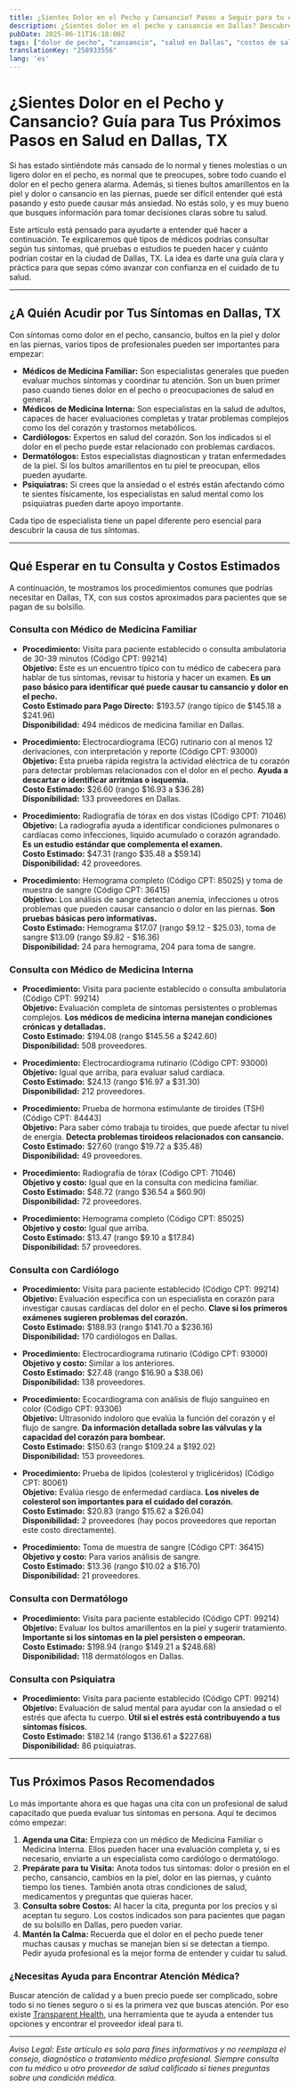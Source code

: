 ```yaml
---
title: ¿Sientes Dolor en el Pecho y Cansancio? Pasos a Seguir para tu Atención Médica en Dallas, TX  
description: ¿Sientes dolor en el pecho y cansancio en Dallas? Descubre a qué especialista acudir, qué pruebas pueden realizarte y los costos estimados para que tomes decisiones sobre tu salud con confianza.  
pubDate: 2025-06-11T16:18:00Z
tags: ["dolor de pecho", "cansancio", "salud en Dallas", "costos de salud", "guía de proveedores", "cardiología", "medicina familiar", "dermatología", "medicina interna"]
translationKey: "258933556"
lang: 'es'
---
```


# ¿Sientes Dolor en el Pecho y Cansancio? Guía para Tus Próximos Pasos en Salud en Dallas, TX

Si has estado sintiéndote más cansado de lo normal y tienes molestias o un ligero dolor en el pecho, es normal que te preocupes, sobre todo cuando el dolor en el pecho genera alarma. Además, si tienes bultos amarillentos en la piel y dolor o cansancio en las piernas, puede ser difícil entender qué está pasando y esto puede causar más ansiedad. No estás solo, y es muy bueno que busques información para tomar decisiones claras sobre tu salud.

Este artículo está pensado para ayudarte a entender qué hacer a continuación. Te explicaremos qué tipos de médicos podrías consultar según tus síntomas, qué pruebas o estudios te pueden hacer y cuánto podrían costar en la ciudad de Dallas, TX. La idea es darte una guía clara y práctica para que sepas cómo avanzar con confianza en el cuidado de tu salud.

---

## ¿A Quién Acudir por Tus Síntomas en Dallas, TX

Con síntomas como dolor en el pecho, cansancio, bultos en la piel y dolor en las piernas, varios tipos de profesionales pueden ser importantes para empezar:

- **Médicos de Medicina Familiar:** Son especialistas generales que pueden evaluar muchos síntomas y coordinar tu atención. Son un buen primer paso cuando tienes dolor en el pecho o preocupaciones de salud en general.
- **Médicos de Medicina Interna:** Son especialistas en la salud de adultos, capaces de hacer evaluaciones completas y tratar problemas complejos como los del corazón y trastornos metabólicos.
- **Cardiólogos:** Expertos en salud del corazón. Son los indicados si el dolor en el pecho puede estar relacionado con problemas cardiacos.
- **Dermatólogos:** Estos especialistas diagnostican y tratan enfermedades de la piel. Si los bultos amarillentos en tu piel te preocupan, ellos pueden ayudarte.
- **Psiquiatras:** Si crees que la ansiedad o el estrés están afectando cómo te sientes físicamente, los especialistas en salud mental como los psiquiatras pueden darte apoyo importante.

Cada tipo de especialista tiene un papel diferente pero esencial para descubrir la causa de tus síntomas.

---

## Qué Esperar en tu Consulta y Costos Estimados

A continuación, te mostramos los procedimientos comunes que podrías necesitar en Dallas, TX, con sus costos aproximados para pacientes que se pagan de su bolsillo.

### Consulta con Médico de Medicina Familiar

- **Procedimiento:** Visita para paciente establecido o consulta ambulatoria de 30-39 minutos (Código CPT: 99214)  
  **Objetivo:** Este es un encuentro típico con tu médico de cabecera para hablar de tus síntomas, revisar tu historia y hacer un examen. **Es un paso básico para identificar qué puede causar tu cansancio y dolor en el pecho.**  
  **Costo Estimado para Pago Directo:** $193.57 (rango típico de $145.18 a $241.96)  
  **Disponibilidad:** 494 médicos de medicina familiar en Dallas.

- **Procedimiento:** Electrocardiograma (ECG) rutinario con al menos 12 derivaciones, con interpretación y reporte (Código CPT: 93000)  
  **Objetivo:** Esta prueba rápida registra la actividad eléctrica de tu corazón para detectar problemas relacionados con el dolor en el pecho. **Ayuda a descartar o identificar arritmias o isquemia.**  
  **Costo Estimado:** $26.60 (rango $16.93 a $36.28)  
  **Disponibilidad:** 133 proveedores en Dallas.

- **Procedimiento:** Radiografía de tórax en dos vistas (Código CPT: 71046)  
  **Objetivo:** La radiografía ayuda a identificar condiciones pulmonares o cardíacas como infecciones, líquido acumulado o corazón agrandado. **Es un estudio estándar que complementa el examen.**  
  **Costo Estimado:** $47.31 (rango $35.48 a $59.14)  
  **Disponibilidad:** 42 proveedores.

- **Procedimiento:** Hemograma completo (Código CPT: 85025) y toma de muestra de sangre (Código CPT: 36415)  
  **Objetivo:** Los análisis de sangre detectan anemia, infecciones u otros problemas que pueden causar cansancio o dolor en las piernas. **Son pruebas básicas pero informativas.**  
  **Costo Estimado:** Hemograma $17.07 (rango $9.12 - $25.03), toma de sangre $13.09 (rango $9.82 - $16.36)  
  **Disponibilidad:** 24 para hemograma, 204 para toma de sangre.

### Consulta con Médico de Medicina Interna

- **Procedimiento:** Visita para paciente establecido o consulta ambulatoria (Código CPT: 99214)  
  **Objetivo:** Evaluación completa de síntomas persistentes o problemas complejos. **Los médicos de medicina interna manejan condiciones crónicas y detalladas.**  
  **Costo Estimado:** $194.08 (rango $145.56 a $242.60)  
  **Disponibilidad:** 508 proveedores.

- **Procedimiento:** Electrocardiograma rutinario (Código CPT: 93000)  
  **Objetivo:** Igual que arriba, para evaluar salud cardíaca.  
  **Costo Estimado:** $24.13 (rango $16.97 a $31.30)  
  **Disponibilidad:** 212 proveedores.

- **Procedimiento:** Prueba de hormona estimulante de tiroides (TSH) (Código CPT: 84443)  
  **Objetivo:** Para saber cómo trabaja tu tiroides, que puede afectar tu nivel de energía. **Detecta problemas tiroideos relacionados con cansancio.**  
  **Costo Estimado:** $27.60 (rango $19.72 a $35.48)  
  **Disponibilidad:** 49 proveedores.

- **Procedimiento:** Radiografía de tórax (Código CPT: 71046)  
  **Objetivo y costo:** Igual que en la consulta con medicina familiar.  
  **Costo Estimado:** $48.72 (rango $36.54 a $60.90)  
  **Disponibilidad:** 72 proveedores.

- **Procedimiento:** Hemograma completo (Código CPT: 85025)  
  **Objetivo y costo:** Igual que arriba.  
  **Costo Estimado:** $13.47 (rango $9.10 a $17.84)  
  **Disponibilidad:** 57 proveedores.

### Consulta con Cardiólogo

- **Procedimiento:** Visita para paciente establecido (Código CPT: 99214)  
  **Objetivo:** Evaluación específica con un especialista en corazón para investigar causas cardíacas del dolor en el pecho. **Clave si los primeros exámenes sugieren problemas del corazón.**  
  **Costo Estimado:** $188.93 (rango $141.70 a $236.16)  
  **Disponibilidad:** 170 cardiólogos en Dallas.

- **Procedimiento:** Electrocardiograma rutinario (Código CPT: 93000)  
  **Objetivo y costo:** Similar a los anteriores.  
  **Costo Estimado:** $27.48 (rango $16.90 a $38.06)  
  **Disponibilidad:** 138 proveedores.

- **Procedimiento:** Ecocardiograma con análisis de flujo sanguíneo en color (Código CPT: 93306)  
  **Objetivo:** Ultrasonido indoloro que evalúa la función del corazón y el flujo de sangre. **Da información detallada sobre las válvulas y la capacidad del corazón para bombear.**  
  **Costo Estimado:** $150.63 (rango $109.24 a $192.02)  
  **Disponibilidad:** 153 proveedores.

- **Procedimiento:** Prueba de lípidos (colesterol y triglicéridos) (Código CPT: 80061)  
  **Objetivo:** Evalúa riesgo de enfermedad cardíaca. **Los niveles de colesterol son importantes para el cuidado del corazón.**  
  **Costo Estimado:** $20.83 (rango $15.62 a $26.04)  
  **Disponibilidad:** 2 proveedores (hay pocos proveedores que reportan este costo directamente).

- **Procedimiento:** Toma de muestra de sangre (Código CPT: 36415)  
  **Objetivo y costo:** Para varios análisis de sangre.  
  **Costo Estimado:** $13.36 (rango $10.02 a $16.70)  
  **Disponibilidad:** 21 proveedores.

### Consulta con Dermatólogo

- **Procedimiento:** Visita para paciente establecido (Código CPT: 99214)  
  **Objetivo:** Evaluar los bultos amarillentos en la piel y sugerir tratamiento. **Importante si los síntomas en la piel persisten o empeoran.**  
  **Costo Estimado:** $198.94 (rango $149.21 a $248.68)  
  **Disponibilidad:** 118 dermatólogos en Dallas.

### Consulta con Psiquiatra

- **Procedimiento:** Visita para paciente establecido (Código CPT: 99214)  
  **Objetivo:** Evaluación de salud mental para ayudar con la ansiedad o el estrés que afecta tu cuerpo. **Útil si el estrés está contribuyendo a tus síntomas físicos.**  
  **Costo Estimado:** $182.14 (rango $136.61 a $227.68)  
  **Disponibilidad:** 86 psiquiatras.

---

## Tus Próximos Pasos Recomendados

Lo más importante ahora es que hagas una cita con un profesional de salud capacitado que pueda evaluar tus síntomas en persona. Aquí te decimos cómo empezar:

1. **Agenda una Cita:** Empieza con un médico de Medicina Familiar o Medicina Interna. Ellos pueden hacer una evaluación completa y, si es necesario, enviarte a un especialista como cardiólogo o dermatólogo.
2. **Prepárate para tu Visita:** Anota todos tus síntomas: dolor o presión en el pecho, cansancio, cambios en la piel, dolor en las piernas, y cuánto tiempo los tienes. También anota otras condiciones de salud, medicamentos y preguntas que quieras hacer.
3. **Consulta sobre Costos:** Al hacer la cita, pregunta por los precios y si aceptan tu seguro. Los costos indicados son para pacientes que pagan de su bolsillo en Dallas, pero pueden variar.
4. **Mantén la Calma:** Recuerda que el dolor en el pecho puede tener muchas causas y muchas se manejan bien si se detectan a tiempo. Pedir ayuda profesional es la mejor forma de entender y cuidar tu salud.

### ¿Necesitas Ayuda para Encontrar Atención Médica?

Buscar atención de calidad y a buen precio puede ser complicado, sobre todo si no tienes seguro o si es la primera vez que buscas atención. Por eso existe [Transparent Health](https://transparenthealth.ai), una herramienta que te ayuda a entender tus opciones y encontrar el proveedor ideal para ti.

---

*Aviso Legal: Este artículo es solo para fines informativos y no reemplaza el consejo, diagnóstico o tratamiento médico profesional. Siempre consulta con tu médico u otro proveedor de salud calificado si tienes preguntas sobre una condición médica.*